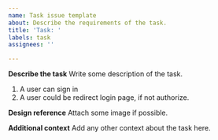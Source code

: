 ```yaml
---
name: Task issue template
about: Describe the requirements of the task.
title: 'Task: '
labels: task
assignees: ''

---
```


**Describe the task**
Write some description of the task.

1. A user can sign in
2. A user could be redirect login page, if not authorize.

**Design reference**
Attach some image if possible.

**Additional context**
Add any other context about the task here.
